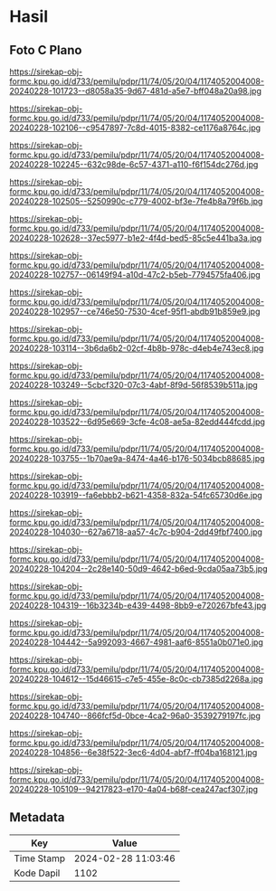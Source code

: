 # Hasil

## Foto C Plano

https://sirekap-obj-formc.kpu.go.id/d733/pemilu/pdpr/11/74/05/20/04/1174052004008-20240228-101723--d8058a35-9d67-481d-a5e7-bff048a20a98.jpg

https://sirekap-obj-formc.kpu.go.id/d733/pemilu/pdpr/11/74/05/20/04/1174052004008-20240228-102106--c9547897-7c8d-4015-8382-ce1176a8764c.jpg

https://sirekap-obj-formc.kpu.go.id/d733/pemilu/pdpr/11/74/05/20/04/1174052004008-20240228-102245--632c98de-6c57-4371-a110-f6f154dc276d.jpg

https://sirekap-obj-formc.kpu.go.id/d733/pemilu/pdpr/11/74/05/20/04/1174052004008-20240228-102505--5250990c-c779-4002-bf3e-7fe4b8a79f6b.jpg

https://sirekap-obj-formc.kpu.go.id/d733/pemilu/pdpr/11/74/05/20/04/1174052004008-20240228-102628--37ec5977-b1e2-4f4d-bed5-85c5e441ba3a.jpg

https://sirekap-obj-formc.kpu.go.id/d733/pemilu/pdpr/11/74/05/20/04/1174052004008-20240228-102757--06149f94-a10d-47c2-b5eb-7794575fa406.jpg

https://sirekap-obj-formc.kpu.go.id/d733/pemilu/pdpr/11/74/05/20/04/1174052004008-20240228-102957--ce746e50-7530-4cef-95f1-abdb91b859e9.jpg

https://sirekap-obj-formc.kpu.go.id/d733/pemilu/pdpr/11/74/05/20/04/1174052004008-20240228-103114--3b6da6b2-02cf-4b8b-978c-d4eb4e743ec8.jpg

https://sirekap-obj-formc.kpu.go.id/d733/pemilu/pdpr/11/74/05/20/04/1174052004008-20240228-103249--5cbcf320-07c3-4abf-8f9d-56f8539b511a.jpg

https://sirekap-obj-formc.kpu.go.id/d733/pemilu/pdpr/11/74/05/20/04/1174052004008-20240228-103522--6d95e669-3cfe-4c08-ae5a-82edd444fcdd.jpg

https://sirekap-obj-formc.kpu.go.id/d733/pemilu/pdpr/11/74/05/20/04/1174052004008-20240228-103755--1b70ae9a-8474-4a46-b176-5034bcb88685.jpg

https://sirekap-obj-formc.kpu.go.id/d733/pemilu/pdpr/11/74/05/20/04/1174052004008-20240228-103919--fa6ebbb2-b621-4358-832a-54fc65730d6e.jpg

https://sirekap-obj-formc.kpu.go.id/d733/pemilu/pdpr/11/74/05/20/04/1174052004008-20240228-104030--627a6718-aa57-4c7c-b904-2dd49fbf7400.jpg

https://sirekap-obj-formc.kpu.go.id/d733/pemilu/pdpr/11/74/05/20/04/1174052004008-20240228-104204--2c28e140-50d9-4642-b6ed-9cda05aa73b5.jpg

https://sirekap-obj-formc.kpu.go.id/d733/pemilu/pdpr/11/74/05/20/04/1174052004008-20240228-104319--16b3234b-e439-4498-8bb9-e720267bfe43.jpg

https://sirekap-obj-formc.kpu.go.id/d733/pemilu/pdpr/11/74/05/20/04/1174052004008-20240228-104442--5a992093-4667-4981-aaf6-8551a0b071e0.jpg

https://sirekap-obj-formc.kpu.go.id/d733/pemilu/pdpr/11/74/05/20/04/1174052004008-20240228-104612--15d46615-c7e5-455e-8c0c-cb7385d2268a.jpg

https://sirekap-obj-formc.kpu.go.id/d733/pemilu/pdpr/11/74/05/20/04/1174052004008-20240228-104740--866fcf5d-0bce-4ca2-96a0-3539279197fc.jpg

https://sirekap-obj-formc.kpu.go.id/d733/pemilu/pdpr/11/74/05/20/04/1174052004008-20240228-104856--6e38f522-3ec6-4d04-abf7-ff04ba168121.jpg

https://sirekap-obj-formc.kpu.go.id/d733/pemilu/pdpr/11/74/05/20/04/1174052004008-20240228-105109--94217823-e170-4a04-b68f-cea247acf307.jpg


## Metadata

| Key        | Value               |
| ---------- | ------------------- |
| Time Stamp | 2024-02-28 11:03:46 |
| Kode Dapil | 1102                |



